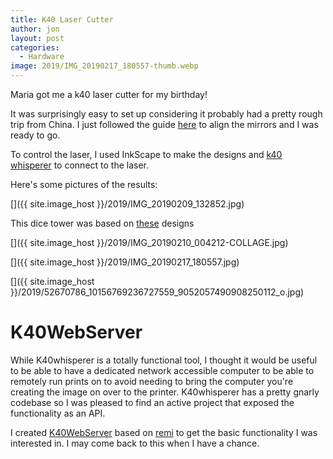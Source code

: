 ```yaml
---
title: K40 Laser Cutter
author: jon
layout: post
categories:
  - Hardware
image: 2019/IMG_20190217_180557-thumb.webp
---
```

Maria got me a k40 laser cutter for my birthday!

It was surprisingly easy to set up considering it probably had a pretty rough trip from China. I just followed the guide [here](https://k40laser.se/lens-mirrors/mirror-alignment-the-ultimate-guide/) to align the mirrors and I was ready to go.

To control the laser, I used InkScape to make the designs and [k40 whisperer](https://www.scorchworks.com/K40whisperer/k40w_manual.html) to connect to the laser.

Here's some pictures of the results:

[<img class="aligncenter size-large wp-image-602" src="{{ site.image_host }}/2019/IMG_20190209_132852.webp" alt="" />]({{ site.image_host }}/2019/IMG_20190209_132852.jpg)

This dice tower was based on [these](https://www.thingiverse.com/thing:2925474) designs

[<img class="aligncenter size-large wp-image-602" src="{{ site.image_host }}/2019/IMG_20190210_004212-COLLAGE.webp" alt="" />]({{ site.image_host }}/2019/IMG_20190210_004212-COLLAGE.jpg)

[<img class="aligncenter size-large wp-image-602" src="{{ site.image_host }}/2019/IMG_20190217_180557.webp" alt="" />]({{ site.image_host }}/2019/IMG_20190217_180557.jpg)

[<img class="aligncenter size-large wp-image-602" src="{{ site.image_host }}/2019/52670786_10156769236727559_9052057490908250112_o.webp" alt="" />]({{ site.image_host }}/2019/52670786_10156769236727559_9052057490908250112_o.jpg)

# K40WebServer

While K40whisperer is a totally functional tool, I thought it would be useful to be able to have a dedicated network accessible computer to be able to remotely run prints on to avoid needing to bring the computer you're creating the image on over to the printer. K40whisperer has a pretty gnarly codebase so I was pleased to find an active project that exposed the functionality as an API.

I created [K40WebServer](https://github.com/axlan/K40WebServer) based on [remi](https://github.com/dddomodossola/remi) to get the basic functionality I was interested in. I may come back to this when I have a chance.
